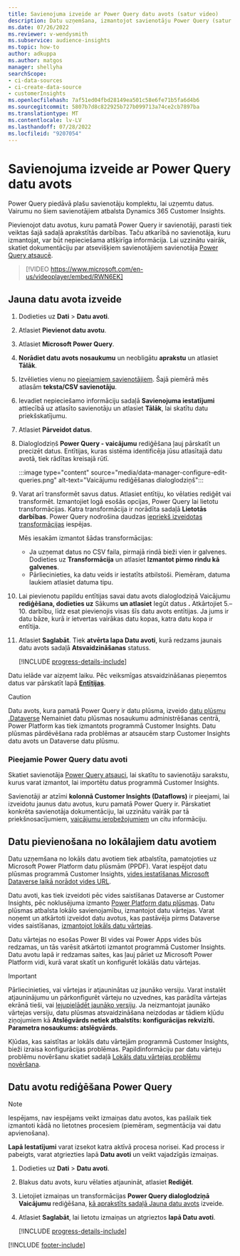 ```yaml
---
title: Savienojuma izveide ar Power Query datu avots (satur video)
description: Datu uzņemšana, izmantojot savienotāju Power Query (satur video).
ms.date: 07/26/2022
ms.reviewer: v-wendysmith
ms.subservice: audience-insights
ms.topic: how-to
author: adkuppa
ms.author: matgos
manager: shellyha
searchScope:
- ci-data-sources
- ci-create-data-source
- customerInsights
ms.openlocfilehash: 7af51ed04fbd28149ea501c58e6fe71b5fa6d4b6
ms.sourcegitcommit: 5807b7d8c822925b727b099713a74ce2cb7897ba
ms.translationtype: MT
ms.contentlocale: lv-LV
ms.lasthandoff: 07/28/2022
ms.locfileid: "9207054"
---
```

# <a name="connect-to-a-power-query-data-source"></a>Savienojuma izveide ar Power Query datu avots

Power Query piedāvā plašu savienotāju komplektu, lai uzņemtu datus. Vairumu no šiem savienotājiem atbalsta Dynamics 365 Customer Insights.

Pievienojot datu avotus, kuru pamatā Power Query ir savienotāji, parasti tiek veiktas šajā sadaļā aprakstītās darbības. Taču atkarībā no savienotāja, kuru izmantojat, var būt nepieciešama atšķirīga informācija. Lai uzzinātu vairāk, skatiet dokumentāciju par atsevišķiem savienotājiem savienotāja [Power Query atsaucē](/power-query/connectors/).

> [!VIDEO https://www.microsoft.com/en-us/videoplayer/embed/RWN6EK]

## <a name="create-a-new-data-source"></a>Jauna datu avota izveide

1. Dodieties uz **Dati** > **Datu avoti**.

1. Atlasiet **Pievienot datu avotu**.

1. Atlasiet **Microsoft Power Query**.

1. **Norādiet datu avots nosaukumu** un neobligātu **aprakstu** un atlasiet **Tālāk**.

1. Izvēlieties vienu no [pieejamiem savienotājiem](#available-power-query-data-sources). Šajā piemērā mēs atlasām **teksta/CSV savienotāju**.

1. Ievadiet nepieciešamo informāciju sadaļā **Savienojuma iestatījumi** attiecībā uz atlasīto savienotāju un atlasiet **Tālāk**, lai skatītu datu priekšskatījumu.

1. Atlasiet **Pārveidot datus**.

1. Dialoglodziņš **Power Query - vaicājumu** rediģēšana ļauj pārskatīt un precizēt datus. Entītijas, kuras sistēma identificēja jūsu atlasītajā datu avotā, tiek rādītas kreisajā rūtī.

   :::image type="content" source="media/data-manager-configure-edit-queries.png" alt-text="Vaicājumu rediģēšanas dialoglodziņš":::

1. Varat arī transformēt savus datus. Atlasiet entītiju, ko vēlaties rediģēt vai transformēt. Izmantojiet logā esošās opcijas, Power Query lai lietotu transformācijas. Katra transformācija ir norādīta sadaļā **Lietotās darbības**. Power Query nodrošina daudzas [iepriekš izveidotas transformācijas](/power-query/power-query-what-is-power-query#transformations) iespējas.

   Mēs iesakām izmantot šādas transformācijas:

   - Ja uzņemat datus no CSV faila, pirmajā rindā bieži vien ir galvenes. Dodieties uz **Transformācija** un atlasiet **Izmantot pirmo rindu kā galvenes**.
   - Pārliecinieties, ka datu veids ir iestatīts atbilstoši. Piemēram, datuma laukiem atlasiet datuma tipu.

1. Lai pievienotu papildu entītijas savai datu avots dialoglodziņā Vaicājumu **rediģēšana, dodieties uz** Sākums **un atlasiet** Iegūt datus **.** Atkārtojiet 5.–10. darbību, līdz esat pievienojis visas šīs datu avots entītijas. Ja jums ir datu bāze, kurā ir ietvertas vairākas datu kopas, katra datu kopa ir entītija.

1. Atlasiet **Saglabāt**. Tiek **atvērta lapa Datu avoti**, kurā redzams jaunais datu avots sadaļā **Atsvaidzināšanas** statuss.

   [!INCLUDE [progress-details-include](includes/progress-details-pane.md)]

Datu ielāde var aizņemt laiku. Pēc veiksmīgas atsvaidzināšanas pieņemtos datus var pārskatīt lapā [**Entītijas**](entities.md).

> [!CAUTION]
> Datu avots, kura pamatā Power Query ir datu plūsma, izveido [datu plūsmu .Dataverse](/power-query/dataflows/overview-dataflows-across-power-platform-dynamics-365) Nemainiet datu plūsmas nosaukumu administrēšanas centrā, Power Platform kas tiek izmantots programmā Customer Insights. Datu plūsmas pārdēvēšana rada problēmas ar atsaucēm starp Customer Insights datu avots un Dataverse datu plūsmu.

### <a name="available-power-query-data-sources"></a>Pieejamie Power Query datu avoti

Skatiet savienotāja [Power Query atsauci](/power-query/connectors/), lai skatītu to savienotāju sarakstu, kurus varat izmantot, lai importētu datus programmā Customer Insights.

Savienotāji ar atzīmi **kolonnā Customer Insights (Dataflows)** ir pieejami, lai izveidotu jaunus datu avotus, kuru pamatā Power Query ir. Pārskatiet konkrēta savienotāja dokumentāciju, lai uzzinātu vairāk par tā priekšnosacījumiem, [vaicājumu ierobežojumiem](/power-query/power-query-online-limits) un citu informāciju.

## <a name="add-data-from-on-premises-data-sources"></a>Datu pievienošana no lokālajiem datu avotiem

Datu uzņemšana no lokāls datu avotiem tiek atbalstīta, pamatojoties uz Microsoft Power Platform datu plūsmām (PPDF). Varat iespējot datu plūsmas programmā Customer Insights, [vides iestatīšanas Microsoft Dataverse laikā norādot vides URL](create-environment.md).

Datu avoti, kas tiek izveidoti pēc vides saistīšanas Dataverse ar Customer Insights, pēc noklusējuma izmanto [Power Platform datu plūsmas](/power-query/dataflows/overview-dataflows-across-power-platform-dynamics-365). Datu plūsmas atbalsta lokālo savienojamību, izmantojot datu vārtejas. Varat noņemt un atkārtoti izveidot datu avotus, kas pastāvēja pirms Dataverse vides saistīšanas, [izmantojot lokāls datu vārtejas](/data-integration/gateway/service-gateway-app).

Datu vārtejas no esošas Power BI vides vai Power Apps vides būs redzamas, un tās varēsit atkārtoti izmantot programmā Customer Insights. Datu avotu lapā ir redzamas saites, kas ļauj pāriet uz Microsoft Power Platform vidi, kurā varat skatīt un konfigurēt lokālās datu vārtejas.

> [!IMPORTANT]
> Pārliecinieties, vai vārtejas ir atjauninātas uz jaunāko versiju. Varat instalēt atjauninājumu un pārkonfigurēt vārteju no uzvednes, kas parādīta vārtejas ekrānā tieši, vai [lejupielādēt jaunāko versiju](https://powerapps.microsoft.com/downloads/). Ja neizmantojat jaunāko vārtejas versiju, datu plūsmas atsvaidzināšana neizdodas ar tādiem kļūdu ziņojumiem kā **Atslēgvārds netiek atbalstīts: konfigurācijas rekvizīti. Parametra nosaukums: atslēgvārds**.
>
> Kļūdas, kas saistītas ar lokāls datu vārtejām programmā Customer Insights, bieži izraisa konfigurācijas problēmas. Papildinformāciju par datu vārteju problēmu novēršanu skatiet sadaļā [Lokāls datu vārtejas problēmu novēršana](/data-integration/gateway/service-gateway-tshoot).

## <a name="edit-power-query-data-sources"></a>Datu avotu rediģēšana Power Query

> [!NOTE]
> Iespējams, nav iespējams veikt izmaiņas datu avotos, kas pašlaik tiek izmantoti kādā no lietotnes procesiem (piemēram, segmentācija vai datu apvienošana).
>
> **Lapā Iestatījumi** varat izsekot katra aktīvā procesa norisei. Kad process ir pabeigts, varat atgriezties lapā **Datu avoti** un veikt vajadzīgās izmaiņas.

1. Dodieties uz **Dati** > **Datu avoti**.

1. Blakus datu avots, kuru vēlaties atjaunināt, atlasiet **Rediģēt**.

1. Lietojiet izmaiņas un transformācijas **Power Query dialoglodziņā Vaicājumu** rediģēšana, [kā aprakstīts sadaļā Jauna datu avots](#create-a-new-data-source) izveide.

1. Atlasiet **Saglabāt**, lai lietotu izmaiņas un atgrieztos **lapā Datu avoti**.

   [!INCLUDE [progress-details-include](includes/progress-details-pane.md)]

[!INCLUDE [footer-include](includes/footer-banner.md)]
